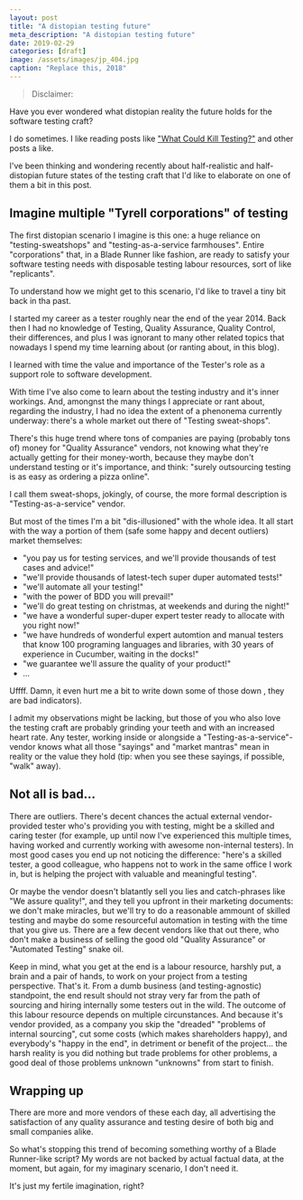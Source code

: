 ```yaml
---
layout: post
title: "A distopian testing future"
meta_description: "A distopian testing future"
date: 2019-02-29
categories: [draft]
image: /assets/images/jp_404.jpg
caption: "Replace this, 2018"
---
```


> Disclaimer:

Have you ever wondered what distopian reality the future holds for the software testing craft?

I do sometimes. I like reading posts like ["What Could Kill Testing?"](http://www.satisfice.com/blog/archives/5290) and other posts a like.

I've been thinking and wondering recently about half-realistic and half-distopian future states of the testing craft that I'd like to elaborate on one of them a bit in this post.

## Imagine multiple "Tyrell corporations" of testing

The first distopian scenario I imagine is this one: a huge reliance on "testing-sweatshops" and "testing-as-a-service farmhouses". Entire "corporations" that, in a Blade Runner like fashion, are ready to satisfy your software testing needs with disposable testing labour resources, sort of like "replicants".

To understand how we might get to this scenario, I'd like to travel a tiny bit back in tha past.

I started my career as a tester roughly near the end of the year 2014. Back then I had no knowledge of Testing, Quality Assurance, Quality Control, their differences, and plus I was ignorant to many other related topics that nowadays I spend my time learning about (or ranting about, in this blog).

I learned with time the value and importance of the Tester's role as a support role to software development.

With time I've also come to learn about the testing industry and it's inner workings. And, amongnst the many things I appreciate or rant about, regarding the industry, I had no idea the extent of a phenonema currently underway: there's a whole market out there of "Testing sweat-shops".

There's this huge trend where tons of companies are paying (probably tons of) money for "Quality Assurance" vendors, not knowing what they're actually getting for their money-worth, because they maybe don't understand testing or it's importance, and think: "surely outsourcing testing is as easy as ordering a pizza online".

I call them sweat-shops, jokingly, of course, the more formal description is "Testing-as-a-service" vendor.

But most of the times I'm a bit "dis-illusioned" with the whole idea. It all start with the way a portion of them (safe some happy and decent outliers) market themselves:
- "you pay us for testing services, and we'll provide thousands of test cases and advice!"
- "we'll provide thousands of latest-tech super duper automated tests!"
- "we'll automate all your testing!"
- "with the power of BDD you will prevail!"
- "we'll do great testing on christmas, at weekends and during the night!"
- "we have a wonderful super-duper expert tester ready to allocate with you right now!"
- "we have hundreds of wonderful expert automtion and manual testers that know 100 programing languages and libraries, with 30 years of experience in Cucumber, waiting in the docks!"
- "we guarantee we'll assure the quality of your product!"
- ...

Uffff. Damn, it even hurt me a bit to write down some of those down , they are bad indicators).

I admit my observations might be lacking, but those of you who also love the testing craft are probably grinding your teeth and with an increased heart rate. Any tester, working inside or alongside a "Testing-as-a-service"-vendor knows what all those "sayings" and "market mantras" mean in reality or the value they hold (tip: when you see these sayings, if possible, "walk" away).

## Not all is bad...

There are outliers. There's decent chances the actual external vendor-provided tester who's providing you with testing, might be a skilled and caring tester (for example, up until now I've experienced this multiple times, having worked and currently working with awesome non-internal testers). In most good cases you end up not noticing the difference: "here's a skilled tester, a good colleague, who happens not to work in the same office I work in, but is helping the project with valuable and meaningful testing".

Or maybe the vendor doesn't blatantly sell you lies and catch-phrases like "We assure quality!", and they tell you upfront in their marketing documents: we don't make miracles, but we'll try to do a reasonable ammount of skilled testing and maybe do some resourceful automation in testing with the time that you give us. There are a few decent vendors like that out there, who don't make a business of selling the good old "Quality Assurance" or "Automated Testing" snake oil.

Keep in mind, what you get at the end is a labour resource, harshly put, a brain and a pair of hands, to work on your project from a testing perspective. That's it. From a dumb business (and testing-agnostic) standpoint, the end result should not stray very far from the path of sourcing and hiring internally some testers out in the wild. The outcome of this labour resource depends on multiple circunstances. And because it's vendor provided, as a company you skip the "dreaded" "problems of internal sourcing", cut some costs (which makes shareholders happy), and everybody's "happy in the end", in detriment or benefit of the project... the harsh reality is you did nothing but trade problems for other problems, a good deal of those problems unknown "unknowns" from start to finish.

## Wrapping up

There are more and more vendors of these each day, all advertising the satisfaction of any quality assurance and testing desire of both big and small companies alike.

So what's stopping this trend of becoming something worthy of a Blade Runner-like script? My words are not backed by actual factual data, at the moment, but again, for my imaginary scenario, I don't need it.

It's just my fertile imagination, right?